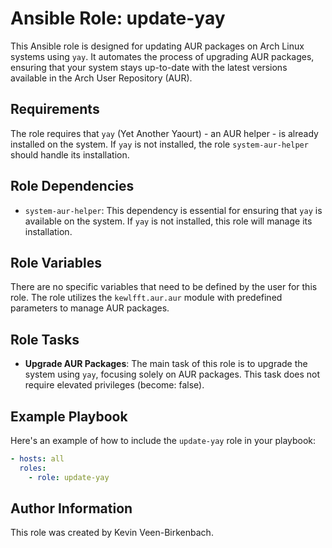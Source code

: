 # Ansible Role: update-yay

This Ansible role is designed for updating AUR packages on Arch Linux systems using `yay`. It automates the process of upgrading AUR packages, ensuring that your system stays up-to-date with the latest versions available in the Arch User Repository (AUR).

## Requirements

The role requires that `yay` (Yet Another Yaourt) - an AUR helper - is already installed on the system. If `yay` is not installed, the role `system-aur-helper` should handle its installation.

## Role Dependencies

- `system-aur-helper`: This dependency is essential for ensuring that `yay` is available on the system. If `yay` is not installed, this role will manage its installation.

## Role Variables

There are no specific variables that need to be defined by the user for this role. The role utilizes the `kewlfft.aur.aur` module with predefined parameters to manage AUR packages.

## Role Tasks

- **Upgrade AUR Packages**: The main task of this role is to upgrade the system using `yay`, focusing solely on AUR packages. This task does not require elevated privileges (become: false).

## Example Playbook

Here's an example of how to include the `update-yay` role in your playbook:

```yaml
- hosts: all
  roles:
    - role: update-yay
```

## Author Information

This role was created by Kevin Veen-Birkenbach.